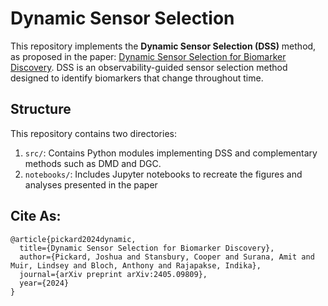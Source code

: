 # Dynamic Sensor Selection

This repository implements the **Dynamic Sensor Selection (DSS)** method, as proposed in the paper: [Dynamic Sensor Selection for Biomarker Discovery](https://arxiv.org/abs/2405.09809). DSS is an observability-guided sensor selection method designed to identify biomarkers that change throughout time.

## Structure
This repository contains two directories:

1. `src/`: Contains Python modules implementing DSS and complementary methods such as DMD and DGC.
1. `notebooks/`: Includes Jupyter notebooks to recreate the figures and analyses presented in the paper

## Cite As:
```
@article{pickard2024dynamic,
  title={Dynamic Sensor Selection for Biomarker Discovery},
  author={Pickard, Joshua and Stansbury, Cooper and Surana, Amit and Muir, Lindsey and Bloch, Anthony and Rajapakse, Indika},
  journal={arXiv preprint arXiv:2405.09809},
  year={2024}
}
```
